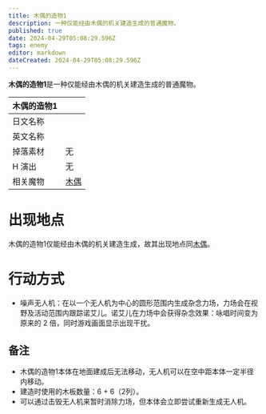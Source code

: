 ```yaml
---
title: 木偶的造物1
description: 一种仅能经由木偶的机关建造生成的普通魔物。
published: true
date: 2024-04-29T05:08:29.596Z
tags: enemy
editor: markdown
dateCreated: 2024-04-29T05:08:29.596Z
---
```


**木偶的造物1**是一种仅能经由木偶的机关建造生成的普通魔物。

<!-- 在这里放置图像 -->

| 木偶的造物1 ||
| - | - |
| 日文名称 | <span lang="ja"></span> |
| 英文名称 |  |
| 掉落素材 | 无 |
| H 演出 | 无 |
| 相关魔物 | [木偶](/zh/enemy/puppet) |

# 出现地点

木偶的造物1仅能经由木偶的机关建造生成，故其出现地点同[木偶](/zh/enemy/puppet)。

# 行动方式

- 噪声无人机：在以一个无人机为中心的圆形范围内生成杂念力场，力场会在视野及活动范围内跟踪诺艾儿。诺艾儿在力场中会获得杂念效果：咏唱时间变为原来的 2 倍，同时游戏画面显示出现干扰。

## 备注

- 木偶的造物1本体在地面建成后无法移动，无人机可以在空中距本体一定半径内移动。
- 建造时使用的木板数量：6 + 6（2列）。
- 可以通过击毁无人机来暂时消除力场，但本体会立即尝试重新生成无人机。
